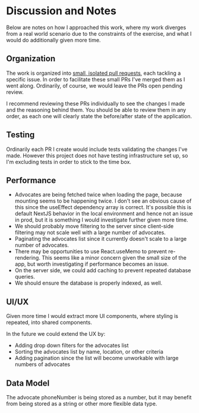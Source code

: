 # Discussion and Notes

Below are notes on how I approached this work, where my work diverges from a real world scenario due to the constraints of the exercise, and what I would do additionally given more time.

## Organization

The work is organized into [small, isolated pull requests](https://github.com/joshsaintjacque/solace-candidate-assignment/pulls?q=is:pr+is:closed), each tackling a specific issue. In order to facilitate these small PRs I've merged them as I went along. Ordinarily, of course, we would leave the PRs open pending review.

I recommend reviewing these PRs individually to see the changes I made and the reasoning behind them. You should be able to review them in any order, as each one will clearly state the before/after state of the application.

## Testing

Ordinarily each PR I create would include tests validating the changes I've made. However this project does not have testing infrastructure set up, so I'm excluding tests in order to stick to the time box.

## Performance

- Advocates are being fetched twice when loading the page, because mounting seems to be happening twice. I don't see an obvious cause of this since the useEffect dependency array is correct. It's possible this is default NextJS behavior in the local environment and hence not an issue in prod, but it is something I would investigate further given more time.
- We should probably move filtering to the server since client-side filtering may not scale well with a large number of advocates.
- Paginating the advocates list since it currently doesn't scale to a large number of advocates.
- There may be opportunities to use React.useMemo to prevent re-rendering. This seems like a minor concern given the small size of the app, but worth investigating if performance becomes an issue.
- On the server side, we could add caching to prevent repeated database queries.
- We should ensure the database is properly indexed, as well.

## UI/UX

Given more time I would extract more UI components, where styling is repeated, into shared components.

In the future we could extend the UX by:
- Adding drop down filters for the advocates list
- Sorting the advocates list by name, location, or other criteria
- Adding pagination since the list will become unworkable with large numbers of advocates


## Data Model

The advocate phoneNumber is being stored as a number, but it may benefit from being stored as a string or other more flexible data type.
